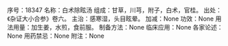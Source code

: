 序号：18347
名称：白术除眩汤
组成：甘草，川芎，附子，白术，官桂。
出处：《杂证大小合参》卷六。
主治：感寒湿，头目眩晕。
加减：None
功效：None
用法用量：加生姜，水煎，食前服。
制备方法：None
临床应用：None
各家论述：None
用药禁忌：None
附注：None
